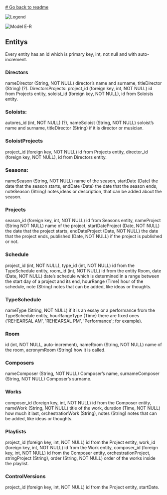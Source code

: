 [# Go back to readme](https://github.com/IsaiahMartel/AuditorioIonicLaravel/blob/master/README.md)


![Legend](https://user-images.githubusercontent.com/91074551/146281870-5a85539b-df91-4994-b628-787a4a54d322.png)

![Model E-R](https://user-images.githubusercontent.com/91074551/146282483-ef0eda05-35e5-45e9-b1e2-ea7de9dbfb8a.png)




## Entitys 
Every entity has an  id which is primary key, int, not null and with auto-increment.

### Directors
nameDirector (String, NOT NULL) director’s name and surname, titleDirector (String) (?).
DirectorsProjects: project_id (foreign key, int, NOT NULL) id from Projects entity, soloist_id (foreign key, NOT NULL), id from Soloists entity.

### Soloists: 
autores_id (int, NOT NULL) (?), nameSoloist (String, NOT NULL) soloist’s name and surname, titleDirector (String) if it is director or musician.

### SoloistProjects
project_id (foreign key, NOT NULL) id from Projects entity, director_id (foreign key, NOT NULL), id from Directors entity.

### Seasons:
nameSeason (String, NOT NULL) name of the season, startDate (Date) the date that the season starts, endDate (Date) the date that the season ends, noteSeason (String) notes,ideas or description, that can be added about the season.

### Projects
season_id (foreign key, int, NOT NULL) id from Seasons entity, nameProject (String NOT NULL) name of the project, startDateProject (Date, NOT NULL) the date that the project starts, endDateProject (Date, NOT NULL) the date that the project ends, published (Date, NOT NULL) if the project is published or not.

### Schedule
project_id (int, NOT NULL), type_id (int, NOT NULL) id from the TypeSchedule entity, room_id (int, NOT NULL) id from the entity Room, date (Date, NOT NULL) date’s schedule which is determined in a range between the start day of a project and its end, hourRange (Time) hour of the schedule, note (String) notes that can be added, like ideas or thoughts.

### TypeSchedule 
nameType (String, NOT NULL)  if it is an essay or a performance from the TypeSchedule entity,   hourRangeType (Time) there are fixed ones ('REHEARSAL AM', 'REHEARSAL PM', 'Performance'; for example).

### Room
id (int, NOT NULL, auto-increment), nameRoom (String, NOT NULL) name of the room, acronymRoom (String) how it is called.

### Composers
nameComposer (String, NOT NULL) Composer’s name, surnameComposer (String, NOT NULL) Composer’s surname.

### Works
composer_id (foreign key, int, NOT NULL) id from the Composer entity, nameWork (String, NOT NULL) title of the work, duration (Time, NOT NULL) how much it last, orchestrationWork (String), notes (String) notes that can be added, like ideas or thoughts.

### Playlists
project_id (foreign key, int, NOT NULL) id from the Project entity, work_id (foreign key, int, NOT NULL) id from the Work entity, composer_id (foreign key, int, NOT NULL) id from the Composer entity, orchestrationProject,  stringProject (String), order (String, NOT NULL) order of the works inside the playlist.

### ControlVersions 
project_id (foreign key, int, NOT NULL) id from the Project entity, startDate.
